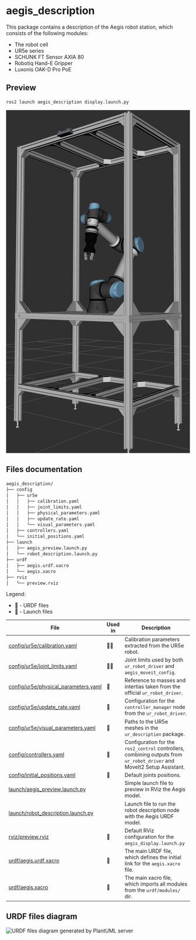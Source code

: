 # aegis_description

This package contains a description of the Aegis robot station, which consists of the following modules:
- The robot cell
- UR5e series
- SCHUNK FT Sensor AXIA 80
- Robotiq Hand-E Gripper
- Luxonis OAK-D Pro PoE

## Preview

```bash
ros2 launch aegis_description display.launch.py
```

![aegis_preview](./docs/aegis_preview.png)

## Files documentation

```
aegis_description/
├── config
│   ├── ur5e
│   │   ├── calibration.yaml
│   │   ├── joint_limits.yaml
│   │   ├── physical_parameters.yaml
│   │   ├── update_rate.yaml
│   │   └── visual_parameters.yaml
│   ├── controllers.yaml
│   └── initial_positions.yaml
├── launch
│   ├── aegis_preview.launch.py
│   └── robot_description.launch.py
├── urdf
│   ├── aegis.urdf.xacro
│   └── aegis.xacro
├── rviz
│   └── preview.rviz
```

Legend:
* 📜 - URDF files
* 🚀 - Launch files

| File                                                                           | Used in | Description                                                                                                             |
| ------------------------------------------------------------------------------ | ------- | ----------------------------------------------------------------------------------------------------------------------- |
| [config/ur5e/calibration.yaml](./config/ur5e/calibration.yaml)                 | 📜🚀      | Calibration parameters extracted from the UR5e robot.                                                                   |
| [config/ur5e/joint_limits.yaml](./config/ur5e/joint_limits.yaml)               | 📜🚀      | Joint limits used by both `ur_robot_driver` and `aegis_moveit_config`.                                                  |
| [config/ur5e/physical_parameters.yaml](./config/ur5e/physical_parameters.yaml) | 📜       | Reference to masses and intertias taken from the official `ur_robot_driver`.                                            |
| [config/ur5e/update_rate.yaml](./config/ur5e/update_rate.yaml)                 | 🚀       | Configuration for the `controller_manager` node from the `ur_robot_driver`.                                             |
| [config/ur5e/visual_parameters.yaml](./config/ur5e/visual_parameters.yaml)     | 📜       | Paths to the UR5e meshes in the `ur_description` package.                                                               |
| [config/controllers.yaml](./config/controllers.yaml)                           | 🚀       | Configuration for the `ros2_control` controllers, combining outputs from `ur_robot_driver` and MoveIt2 Setup Assistant. |
| [config/initial_positions.yaml](./config/initial_positions.yaml)               | 📜       | Default joints positions.                                                                                               |
| [launch/aegis_preview.launch.py](./launch/aegis_preview.launch.py)             |         | Simple launch file to preview in RViz the Aegis model.                                                                  |
| [launch/robot_description.launch.py](./launch/robot_description.launch.py)     |         | Launch file to run the robot description node with the Aegis URDF model.                                                |
| [rviz/preview.rviz](./rviz/preview.rviz)                                       | 🚀       | Default RViz configuration for the `aegis_display.launch.py`                                                            |
| [urdf/aegis.urdf.xacro](./urdf/aegis.urdf.xacro)                               | 🚀       | The main URDF file, which defines the initial link for the `aegis.xacro` file.                                          |
| [urdf/aegis.xacro](./urdf/aegis.xacro)                                         | 📜       | The main xacro file, which imports all modules from the `urdf/modules/` dir.                                            |



## URDF files diagram

![URDF files diagram generated by PlantUML server](http://www.plantuml.com/plantuml/proxy?cache=no&src=https://raw.github.com/AGH-CEAI/aegis_ros/refs/heads/feature/fake_hardware_flag/aegis_description/urdfs_diagram.plantuml)
